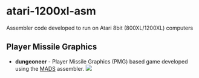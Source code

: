 # atari-1200xl-asm
Assembler code developed to run on Atari 8bit (800XL/1200XL) computers

## Player Missile Graphics
- **dungeoneer** - Player Missile Graphics (PMG) based game developed using the [MADS](https://mads.atari8.info/) assembler.
![](https://user-images.githubusercontent.com/7003154/168381653-ead3c51f-c99c-4c48-956a-a1ab3e3f364d.png)
